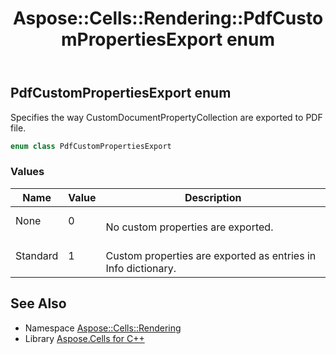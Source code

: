 ﻿---
title: Aspose::Cells::Rendering::PdfCustomPropertiesExport enum
linktitle: PdfCustomPropertiesExport
second_title: Aspose.Cells for C++ API Reference
description: 'Aspose::Cells::Rendering::PdfCustomPropertiesExport enum. Specifies the way CustomDocumentPropertyCollection are exported to PDF file in C++.'
type: docs
weight: 2400
url: /cpp/aspose.cells.rendering/pdfcustompropertiesexport/
---
## PdfCustomPropertiesExport enum


Specifies the way CustomDocumentPropertyCollection are exported to PDF file.

```cpp
enum class PdfCustomPropertiesExport
```

### Values

| Name | Value | Description |
| --- | --- | --- |
| None | 0 | <br>No custom properties are exported. |
| Standard | 1 | <br>Custom properties are exported as entries in Info dictionary. |

## See Also

* Namespace [Aspose::Cells::Rendering](../)
* Library [Aspose.Cells for C++](../../)
